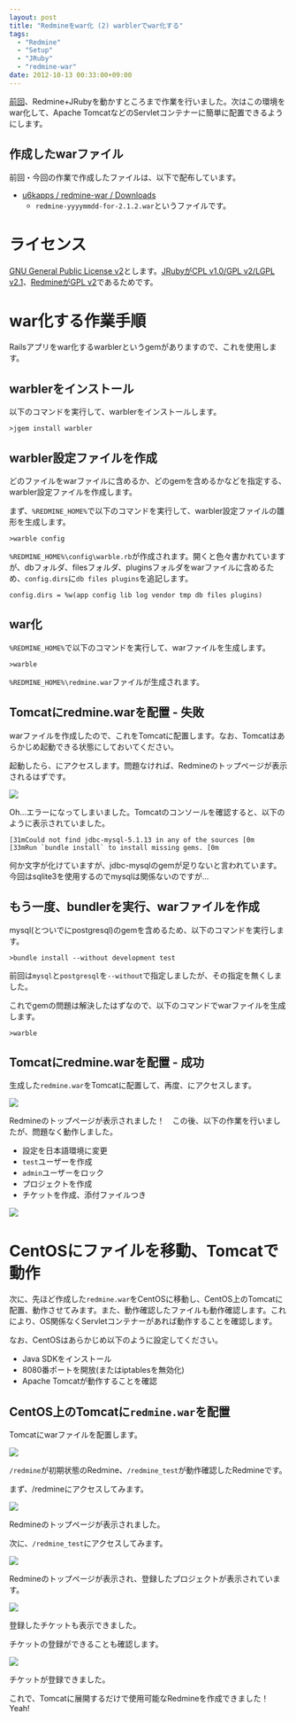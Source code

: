 ```yaml
---
layout: post
title: "Redmineをwar化 (2) warblerでwar化する"
tags:
  - "Redmine"
  - "Setup"
  - "JRuby"
  - "redmine-war"
date: 2012-10-13 00:33:00+09:00
---
```


[前回](http://u6k-apps.blogspot.jp/2012/10/redminewar-1-redminejruby.html)、Redmine+JRubyを動かすところまで作業を行いました。次はこの環境をwar化して、Apache TomcatなどのServletコンテナーに簡単に配置できるようにします。

<!-- more -->

## 作成したwarファイル

前回・今回の作業で作成したファイルは、以下で配布しています。

* [u6kapps / redmine-war / Downloads](https://bitbucket.org/u6kapps/redmine-war/downloads)
    * `redmine-yyyymmdd-for-2.1.2.war`というファイルです。

# ライセンス

[GNU General Public License v2](http://www.gnu.org/licenses/gpl-2.0.html)とします。[JRubyがCPL v1.0/GPL v2/LGPL v2.1](https://github.com/jruby/jruby/blob/master/COPYING)、[RedmineがGPL v2](http://www.redmine.org/)であるためです。

# war化する作業手順

Railsアプリをwar化するwarblerというgemがありますので、これを使用します。

## warblerをインストール

以下のコマンドを実行して、warblerをインストールします。

```
>jgem install warbler
```

## warbler設定ファイルを作成

どのファイルをwarファイルに含めるか、どのgemを含めるかなどを指定する、warbler設定ファイルを作成します。

まず、`%REDMINE_HOME%`で以下のコマンドを実行して、warbler設定ファイルの雛形を生成します。

```
>warble config
```

`%REDMINE_HOME%\config\warble.rb`が作成されます。開くと色々書かれていますが、dbフォルダ、filesフォルダ、pluginsフォルダをwarファイルに含めるため、`config.dirs`に`db files plugins`を追記します。

```
config.dirs = %w(app config lib log vendor tmp db files plugins)
```

## war化

`%REDMINE_HOME%`で以下のコマンドを実行して、warファイルを生成します。

```
>warble
```

`%REDMINE_HOME%\redmine.war`ファイルが生成されます。

## Tomcatにredmine.warを配置 - 失敗

warファイルを作成したので、これをTomcatに配置します。なお、Tomcatはあらかじめ起動できる状態にしておいてください。

起動したら、[](http://localhost:8080/redmine/)にアクセスします。問題なければ、Redmineのトップページが表示されるはずです。

![](http://1.bp.blogspot.com/-iCBPPkQQbZE/UHgdxCQuH2I/AAAAAAAAABM/ir5qvK_sEoE/s1600/001.PNG)

Oh...エラーになってしまいました。Tomcatのコンソールを確認すると、以下のように表示されていました。

```
[31mCould not find jdbc-mysql-5.1.13 in any of the sources [0m
[33mRun `bundle install` to install missing gems. [0m
```

何か文字が化けていますが、jdbc-mysqlのgemが足りないと言われています。今回はsqlite3を使用するのでmysqlは関係ないのですが…

## もう一度、bundlerを実行、warファイルを作成

mysql(とついでにpostgresql)のgemを含めるため、以下のコマンドを実行します。

```
>bundle install --without development test
```

前回は`mysql`と`postgresql`を`--without`で指定しましたが、その指定を無くしました。

これでgemの問題は解決したはずなので、以下のコマンドでwarファイルを生成します。

```
>warble
```

## Tomcatにredmine.warを配置 - 成功

生成した`redmine.war`をTomcatに配置して、再度、[](http://localhost:8080/redmine/)にアクセスします。

![](http://1.bp.blogspot.com/-DMlkgktvSRM/UHghmyqiS1I/AAAAAAAAABk/vFkJRqYqqrc/s1600/002.PNG)

Redmineのトップページが表示されました！　この後、以下の作業を行いましたが、問題なく動作しました。

* 設定を日本語環境に変更
* `test`ユーザーを作成
* `admin`ユーザーをロック
* プロジェクトを作成
* チケットを作成、添付ファイルつき

![](http://3.bp.blogspot.com/-ub_peMoNTME/UHgjpEFoQyI/AAAAAAAAAB4/y4trSfATa-E/s1600/003.PNG)

# CentOSにファイルを移動、Tomcatで動作

次に、先ほど作成した`redmine.war`をCentOSに移動し、CentOS上のTomcatに配置、動作させてみます。また、動作確認したファイルも動作確認します。これにより、OS関係なくServletコンテナーがあれば動作することを確認します。

なお、CentOSはあらかじめ以下のように設定してください。

* Java SDKをインストール
* 8080番ポートを開放(またはiptablesを無効化)
* Apache Tomcatが動作することを確認

## CentOS上のTomcatに`redmine.war`を配置

Tomcatにwarファイルを配置します。

![](http://1.bp.blogspot.com/-uHxHtmK5vKU/UHgxrvV-7pI/AAAAAAAAACY/fpaUaWFFkCs/s1600/991.PNG)

`/redmine`が初期状態のRedmine、`/redmine_test`が動作確認したRedmineです。

まず、/redmineにアクセスしてみます。

![](http://1.bp.blogspot.com/-DMlkgktvSRM/UHghmyqiS1I/AAAAAAAAABk/vFkJRqYqqrc/s1600/002.PNG)

Redmineのトップページが表示されました。

次に、`/redmine_test`にアクセスしてみます。

![](http://3.bp.blogspot.com/-KGgtD1fWrZQ/UHgxroU2hcI/AAAAAAAAACU/Bd6Fy5fXdo0/s1600/002.PNG)

Redmineのトップページが表示され、登録したプロジェクトが表示されています。

![](http://3.bp.blogspot.com/-ub_peMoNTME/UHgjpEFoQyI/AAAAAAAAAB4/y4trSfATa-E/s1600/003.PNG)

登録したチケットも表示できました。

チケットの登録ができることも確認します。

![](http://4.bp.blogspot.com/-bsXX1sbviW0/UHgywWyVaNI/AAAAAAAAACw/nhVMQd4AAeg/s1600/003.PNG)

チケットが登録できました。

これで、Tomcatに展開するだけで使用可能なRedmineを作成できました！　Yeah!
